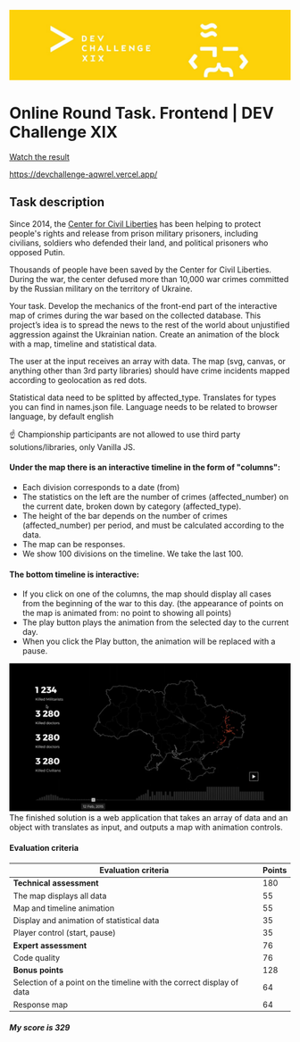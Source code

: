 ![Dev_challenge_cover](https://raw.githubusercontent.com/aqwrel/DevChallangeXIX/main/assets/Dev_challenge_cover.jpg)

# Online Round Task. Frontend | DEV Challenge XIX

[Watch the result](https://devchallenge-aqwrel.vercel.app/)

https://devchallenge-aqwrel.vercel.app/

## Task description

Since 2014, the [Center for Civil Liberties](https://ccl.org.ua/en/about-the-ccl/)  has been helping to protect people's rights and release from prison military prisoners, including civilians, soldiers who defended their land, and political prisoners who opposed Putin.

Thousands of people have been saved by the Center for Civil Liberties. During the war, the center defused more than 10,000 war crimes committed by the Russian military on the territory of Ukraine.

Your task. Develop the mechanics of the front-end part of the interactive map of crimes during the war based on the collected database. This project’s idea is to spread the news to the rest of the world about unjustified aggression against the Ukrainian nation. Create an animation of the block with a map, timeline and statistical data.

The user at the input receives an array with data. The map (svg, canvas, or anything other than 3rd party libraries) should have crime incidents mapped according to geolocation as red dots.

Statistical data need to be splitted by  affected_type. Translates for types you can find in names.json file. Language needs to be related to browser language, by default english 

☝️ Championship participants are not allowed to use third party solutions/libraries, only Vanilla JS.

#### Under the map there is an interactive timeline in the form of "columns":
* Each division corresponds to a date (from)
* The statistics on the left are the number of crimes (affected_number) on the current date, broken down by category (affected_type).
* The height of the bar depends on the number of crimes (affected_number) per period, and must be calculated according to the data.
* The map can be responses.
* We show 100 divisions on the timeline. We take the last 100.

#### The bottom timeline is interactive:

* If you click on one of the columns, the map should display all cases from the beginning of the war to this day. (the appearance of points on the map is animated from: no point to showing all points)
* The play button plays the animation from the selected day to the current day.
* When you click the Play button, the animation will be replaced with a pause.

![map](https://raw.githubusercontent.com/aqwrel/DevChallangeXIX/main/assets/readmeMap.png)
The finished solution is a web application that takes an array of data and an object with translates as input, and outputs a map with animation controls.

#### Evaluation criteria 

|  Evaluation criteria | Points |
|---|---|
|  **Technical assessment** | 180 |
| The map displays all data |  55 |
|  Map and timeline animation |  55 |
|  Display and animation of statistical data |  35 |
|  Player control (start, pause) |  35 |
|  **Expert assessment** |  76 |
|  Code quality |  76 |
|  **Bonus points** |  128 |
|  Selection of a point on the timeline with the correct display of data |  64 |
|  Response map |  64 |

##### My score is 329
